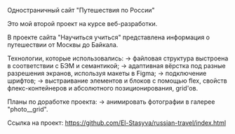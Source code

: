Одностраничный сайт "Путешествия по России"

  Это мой второй проект на курсе веб-разработки.

В проекте сайта "Научиться учиться" представлена информация о путешествии от Москвы до Байкала.

Технологии, которые использовались:
-> файловая структура выстроена в соответствии с БЭМ и семантикой;
-> адаптивная вёрстка под разные разрешения экранов, используя макеты в Figma;
-> подключение шрифтов;
-> выстраивание элементов и блоков с помощью flex, свойств флекс-контейнеров и абсолютного позиционирования, grid'ов.

Планы по доработке проекта:
-> анимировать фотографии в галерее "photo__grid".

Ссылка на проект: https://github.com/El-Stasyva/russian-travel/index.html